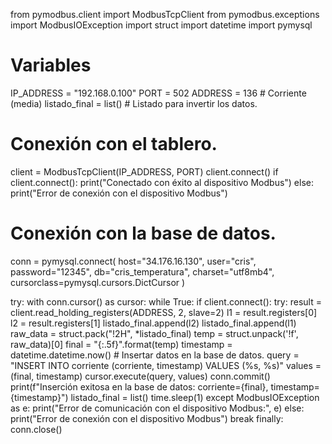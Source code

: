 from pymodbus.client import ModbusTcpClient
from pymodbus.exceptions import ModbusIOException
import struct
import datetime
import pymysql

# Variables
IP_ADDRESS = "192.168.0.100"
PORT = 502
ADDRESS = 136 # Corriente (media)
listado_final = list() # Listado para invertir los datos.

# Conexión con el tablero.
client = ModbusTcpClient(IP_ADDRESS, PORT)
client.connect()
if client.connect():
    print("Conectado con éxito al dispositivo Modbus")
else:
    print("Error de conexión con el dispositivo Modbus")

# Conexión con la base de datos.
conn = pymysql.connect(
    host="34.176.16.130",
    user="cris",
    password="12345",
    db="cris_temperatura",
    charset="utf8mb4",
    cursorclass=pymysql.cursors.DictCursor
)

try:
    with conn.cursor() as cursor:
        while True:
            if client.connect():
                try:
                    result = client.read_holding_registers(ADDRESS, 2, slave=2)
                    l1 = result.registers[0]
                    l2 = result.registers[1]
                    listado_final.append(l2)
                    listado_final.append(l1)
                    raw_data = struct.pack("!2H", *listado_final)
                    temp = struct.unpack('!f', raw_data)[0]
                    final = "{:.5f}".format(temp)
                    timestamp = datetime.datetime.now()
                    # Insertar datos en la base de datos.
                    query = "INSERT INTO corriente (corriente, timestamp) VALUES (%s, %s)"
                    values = (final, timestamp)
                    cursor.execute(query, values)
                    conn.commit()
                    print(f"Inserción exitosa en la base de datos: corriente={final}, timestamp={timestamp}")
                    listado_final = list()
                    time.sleep(1)
                except ModbusIOException as e:
                    print("Error de comunicación con el dispositivo Modbus:", e)
            else:
                print("Error de conexión con el dispositivo Modbus")
                break
finally:
    conn.close()
